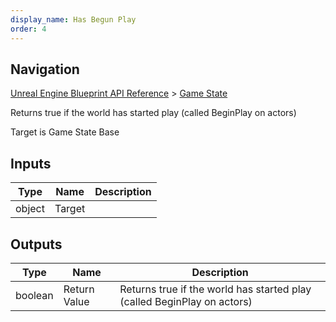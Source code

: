```yaml
---
display_name: Has Begun Play
order: 4
---
```

## Navigation

[Unreal Engine Blueprint API Reference](https://dev.epicgames.com/documentation/en-us/unreal-engine/BlueprintAPI) > [Game State](https://dev.epicgames.com/documentation/en-us/unreal-engine/BlueprintAPI/GameState)

Returns true if the world has started play (called BeginPlay on actors)

Target is Game State Base

## Inputs

| Type | Name | Description |
| --- | --- | --- |
| object | Target |  |

## Outputs

| Type | Name | Description |
| --- | --- | --- |
| boolean | Return Value | Returns true if the world has started play (called BeginPlay on actors) |
